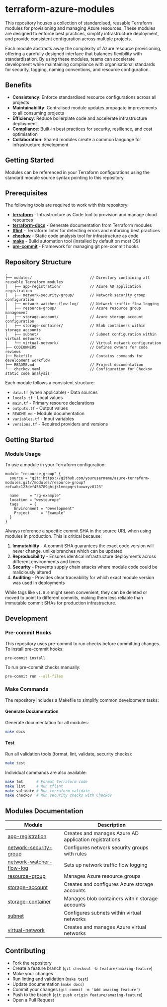 # terraform-azure-modules

This repository houses a collection of standardised, reusable Terraform modules for provisioning and managing Azure resources. These modules are designed to enforce best practices, simplify infrastructure deployment, and provide consistent configuration across multiple projects.

Each module abstracts away the complexity of Azure resource provisioning, offering a carefully designed interface that balances flexibility with standardisation. By using these modules, teams can accelerate development while maintaining compliance with organisational standards for security, tagging, naming conventions, and resource configuration.

## Benefits

- **Consistency**: Enforce standardised resource configurations across all projects
- **Maintainability**: Centralised module updates propagate improvements to all consuming projects
- **Efficiency**: Reduce boilerplate code and accelerate infrastructure deployment
- **Compliance**: Built-in best practices for security, resilience, and cost optimisation
- **Collaboration**: Shared modules create a common language for infrastructure development

## Getting Started

Modules can be referenced in your Terraform configurations using the standard module source syntax pointing to this repository.

## Prerequisites

The following tools are required to work with this repository:

- [**terraform**](https://www.terraform.io/) - Infrastructure as Code tool to provision and manage cloud resources
- [**terraform-docs**](https://terraform-docs.io/) - Generate documentation from Terraform modules
- [**tflint**](https://github.com/terraform-linters/tflint) - Terraform linter for detecting errors and enforcing best practices
- [**checkov**](https://www.checkov.io/2.Basics/Installing%20Checkov.html) - Static code analysis tool for infrastructure as code
- [**make**](https://www.gnu.org/software/make/manual/make.html) - Build automation tool (installed by default on most OS)
- [**pre-commit**](https://pre-commit.com/) - Framework for managing git pre-commit hooks

## Repository Structure

```
.
├── modules/                          // Directory containing all reusable Terraform modules
│   ├── app-registration/             // Azure AD application registration
│   ├── network-security-group/       // Network security group configuration
│   ├── network-watcher-flow-log/     // Network traffic flow logging
│   ├── resource-group/               // Azure resource group management
│   ├── storage-account/              // Azure storage account configuration
│   ├── storage-container/            // Blob containers within storage accounts
│   ├── subnet/                       // Subnet configuration within virtual networks
│   └── virtual-network/              // Virtual network configuration
├── CODEOWNERS                        // Defines owners for code reviews
├── Makefile                          // Contains commands for development workflow
├── README.md                         // Project documentation
└── checkov.yaml                      // Configuration for Checkov static code analysis
```

Each module follows a consistent structure:
- `data.tf` (when applicable) - Data sources
- `locals.tf` - Local values
- `main.tf` - Primary resource declarations
- `outputs.tf` - Output values
- `README.md` - Module documentation
- `variables.tf` - Input variables
- `versions.tf` - Required providers and versions

## Getting Started

### Module Usage

To use a module in your Terraform configuration:

```hcl
module "resource_group" {
  source = "git::https://github.com/yourusername/azure-terraform-modules.git//modules/resource-group?ref=abc123def456789ghijklmnopqrstuvwxyz0123"

  name     = "rg-example"
  location = "westeurope"
  tags     = {
    Environment = "Development"
    Project     = "Example"
  }
}
```

Always reference a specific commit SHA in the source URL when using modules in production. This is critical because:

1. **Immutability** - A commit SHA guarantees the exact code version will never change, unlike branches which can be updated
2. **Reproducibility** - Ensures identical infrastructure deployments across different environments and times
3. **Security** - Prevents supply chain attacks where module code could be maliciously altered
4. **Auditing** - Provides clear traceability for which exact module version was used in deployments

While tags like `v1.0.0` might seem convenient, they can be deleted or moved to point to different commits, making them less reliable than immutable commit SHAs for production infrastructure.

## Development

### Pre-commit Hooks

This repository uses pre-commit to run checks before committing changes. To install pre-commit hooks:

```bash
pre-commit install
```

To run pre-commit checks manually:

```bash
pre-commit run --all-files
```

### Make Commands

The repository includes a Makefile to simplify common development tasks:

#### Generate Documentation

Generate documentation for all modules:

```bash
make docs
```

#### Test

Run all validation tools (format, lint, validate, security checks):

```bash
make test
```

Individual commands are also available:

```bash
make fmt      # Format Terraform code
make lint     # Run tflint
make validate # Run terraform validate
make checkov  # Run security checks with Checkov
```

## Modules Documentation

| Module | Description |
|--------|-------------|
| [app-registration](./modules/app-registration/README.md) | Creates and manages Azure AD application registrations |
| [network-security-group](./modules/network-security-group/README.md) | Configures network security groups with rules |
| [network-watcher-flow-log](./modules/network-watcher-flow-log/README.md) | Sets up network traffic flow logging |
| [resource-group](./modules/resource-group/README.md) | Manages Azure resource groups |
| [storage-account](./modules/storage-account/README.md) | Creates and configures Azure storage accounts |
| [storage-container](./modules/storage-container/README.md) | Manages blob containers within storage accounts |
| [subnet](./modules/subnet/README.md) | Configures subnets within virtual networks |
| [virtual-network](./modules/virtual-network/README.md) | Creates and manages Azure virtual networks |

## Contributing

- Fork the repository
- Create a feature branch (`git checkout -b feature/amazing-feature`)
- Make your changes
- Run linting and validation (`make test`)
- Update documentation (`make docs`)
- Commit your changes (`git commit -m 'Add amazing feature'`)
- Push to the branch (`git push origin feature/amazing-feature`)
- Open a Pull Request
